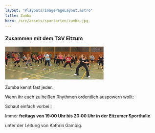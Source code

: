 ```yaml
---
layout: "@layouts/ImagePageLayout.astro"
title: Zumba
hero: /src/assets/sportarten/zumba.jpg
---
```


### Zusammen mit dem TSV Eitzum

![](/src/assets/sportarten/zumba.jpg)

Zumba kennt fast jeder.

Wenn ihr euch zu heißen Rhythmen ordentlich auspowern wollt:

Schaut einfach vorbei !

Immer **freitags von 19:00 Uhr bis 20:00 Uhr in der Eitzumer Sporthalle**

unter der Leitung von Kathrin Gambig.
